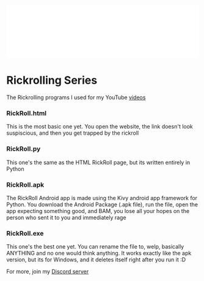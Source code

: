[![My Discord](https://raw.githubusercontent.com/giorno420/RickrollingSeries/main/img/discordlogo.svg)](https://discord.giornosmp.com/)


# Rickrolling Series
The Rickrolling programs I used for my YouTube <a href="https://giornosmp.com/youtube/">videos</a>

### RickRoll.html
This is the most basic one yet. You open the website, the link doesn't look suspiscious, and then you get trapped by the rickroll

### RickRoll.py
This one's the same as the HTML RickRoll page, but its written entirely in Python

### RickRoll.apk
The RickRoll Android app is made using the Kivy android app framework for Python. You download the Android Package (.apk file), run the file, open the app expecting something good, and BAM, you lose all your hopes on the person who sent it to you and immediately rage

### RickRoll.exe
This one's the best one yet. You can rename the file to, welp, basically ANYTHING and no one would think anything. It works exactly like the apk version, but its for Windows, and it deletes itself right after you run it :D




For more, join my <a href="https://discord.giornosmp.com/">Discord server</a>

